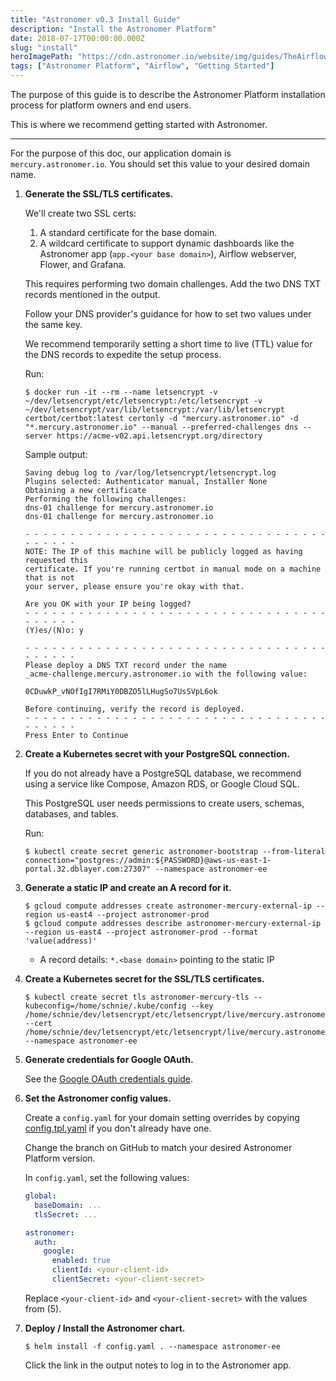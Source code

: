 ```yaml
---
title: "Astronomer v0.3 Install Guide"
description: "Install the Astronomer Platform"
date: 2018-07-17T00:00:00.000Z
slug: "install"
heroImagePath: "https://cdn.astronomer.io/website/img/guides/TheAirflowUI_preview.png"
tags: ["Astronomer Platform", "Airflow", "Getting Started"]
---
```


The purpose of this guide is to describe the Astronomer Platform installation process for platform owners and end users.

This is where we recommend getting started with Astronomer.

---

For the purpose of this doc, our application domain is `mercury.astronomer.io`.  You should set this value to your desired domain name.

1. **Generate the SSL/TLS certificates.**

    We'll create two SSL certs:

    1. A standard certificate for the base domain.
    1. A wildcard certificate to support dynamic dashboards like the Astronomer app (`app.<your base domain>`), Airflow webserver, Flower, and Grafana.

    This requires performing two domain challenges.  Add the two DNS TXT records mentioned in the output.

    Follow your DNS provider's guidance for how to set two values under the same key.

    We recommend temporarily setting a short time to live (TTL) value for the DNS records to expedite the setup process.

    Run:

    ```shell
    $ docker run -it --rm --name letsencrypt -v ~/dev/letsencrypt/etc/letsencrypt:/etc/letsencrypt -v ~/dev/letsencrypt/var/lib/letsencrypt:/var/lib/letsencrypt certbot/certbot:latest certonly -d "mercury.astronomer.io" -d "*.mercury.astronomer.io" --manual --preferred-challenges dns --server https://acme-v02.api.letsencrypt.org/directory
    ```

    Sample output:

    ```plain
    Saving debug log to /var/log/letsencrypt/letsencrypt.log
    Plugins selected: Authenticator manual, Installer None
    Obtaining a new certificate
    Performing the following challenges:
    dns-01 challenge for mercury.astronomer.io
    dns-01 challenge for mercury.astronomer.io

    - - - - - - - - - - - - - - - - - - - - - - - - - - - - - - - - - - - - - - - -
    NOTE: The IP of this machine will be publicly logged as having requested this
    certificate. If you're running certbot in manual mode on a machine that is not
    your server, please ensure you're okay with that.

    Are you OK with your IP being logged?
    - - - - - - - - - - - - - - - - - - - - - - - - - - - - - - - - - - - - - - - -
    (Y)es/(N)o: y

    - - - - - - - - - - - - - - - - - - - - - - - - - - - - - - - - - - - - - - - -
    Please deploy a DNS TXT record under the name
    _acme-challenge.mercury.astronomer.io with the following value:

    0CDuwkP_vNOfIgI7RMiY0DBZO5lLHugSo7UsSVpL6ok

    Before continuing, verify the record is deployed.
    - - - - - - - - - - - - - - - - - - - - - - - - - - - - - - - - - - - - - - - -
    Press Enter to Continue
    ```

1. **Create a Kubernetes secret with your PostgreSQL connection.**

    If you do not already have a PostgreSQL database, we recommend using a service like Compose, Amazon RDS, or Google Cloud SQL.

    This PostgreSQL user needs permissions to create users, schemas, databases, and tables.

    Run:

    ```shell
    $ kubectl create secret generic astronomer-bootstrap --from-literal connection="postgres://admin:${PASSWORD}@aws-us-east-1-portal.32.dblayer.com:27307" --namespace astronomer-ee
    ```

1. **Generate a static IP and create an A record for it.**

    ```shell
    $ gcloud compute addresses create astronomer-mercury-external-ip --region us-east4 --project astronomer-prod
    $ gcloud compute addresses describe astronomer-mercury-external-ip --region us-east4 --project astronomer-prod --format 'value(address)'
    ```

    - A record details: `*.<base domain>` pointing to the static IP

1. **Create a Kubernetes secret for the SSL/TLS certificates.**

    ```shell
    $ kubectl create secret tls astronomer-mercury-tls --kubeconfig=/home/schnie/.kube/config --key /home/schnie/dev/letsencrypt/etc/letsencrypt/live/mercury.astronomer.io/privkey.pem --cert /home/schnie/dev/letsencrypt/etc/letsencrypt/live/mercury.astronomer.io/fullchain.pem --namespace astronomer-ee
    ```

1. **Generate credentials for Google OAuth.**

    See the [Google OAuth credentials guide](/guides/google-oauth-creds).

1. **Set the Astronomer config values.**

    Create a `config.yaml` for your domain setting overrides by copying [config.tpl.yaml](https://github.com/astronomerio/helm.astronomer.io/blob/master/config.tpl.yaml) if you don't already have one.

    Change the branch on GitHub to match your desired Astronomer Platform version.

    In `config.yaml`, set the following values:

    ```yaml
    global:
      baseDomain: ...
      tlsSecret: ...

    astronomer:
      auth:
        google:
          enabled: true
          clientId: <your-client-id>
          clientSecret: <your-client-secret>
    ```

    Replace `<your-client-id>` and `<your-client-secret>` with the values from (5).

1. **Deploy / Install the Astronomer chart.**

    ```shell
    $ helm install -f config.yaml . --namespace astronomer-ee
    ```

    Click the link in the output notes to log in to the Astronomer app.

